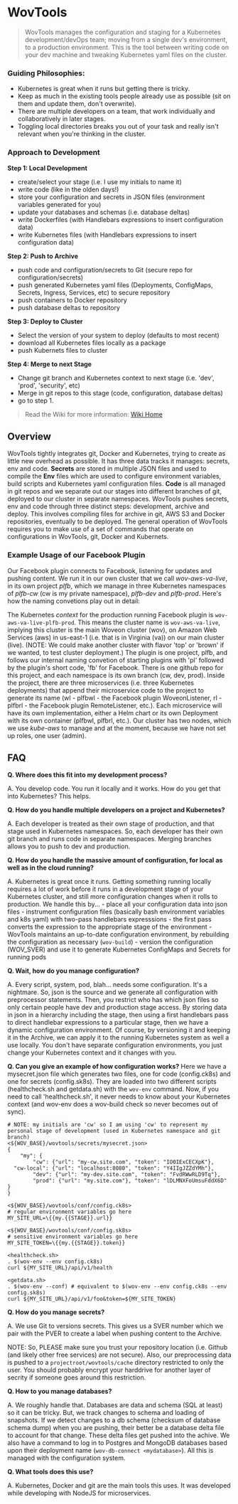 # WovTools

> WovTools manages the configuration and staging for a Kubernetes development/devOps team; moving from a single dev's environment, to a production environment. This is the tool between writing code on your dev machine and tweaking Kubernetes yaml files on the cluster.

### Guiding Philosophies: 

- Kubernetes is great when it runs but getting there is tricky.
- Keep as much in the existing tools people already use as possible (sit on them and update them, don't overwrite).
- There are multiple developers on a team, that work individually and collaboratively in later stages.
- Toggling local directories breaks you out of your task and really isn't relevant when you're thinking in the cluster.

### Approach to Development

**Step 1: Local Development**
- create/select your stage (i.e. I use my initials to name it)
- write code (like in the olden days!)
- store your configuration and secrets in JSON files (environment variables generated for you)
- update your databases and schemas (i.e. database deltas)
- write Dockerfiles (with Handlebars expressions to insert configuration data)
- write Kubernetes files (with Handlebars expressions to insert configuration data)

**Step 2: Push to Archive**
- push code and configuration/secrets to Git (secure repo for configuration/secrets)
- push generated Kubernetes yaml files (Deployments, ConfigMaps, Secrets, Ingress, Services, etc) to secure repository
- push containers to Docker repository
- push database deltas to repository

**Step 3: Deploy to Cluster**
- Select the version of your system to deploy (defaults to most recent)
- download all Kubernetes files locally as a package
- push Kubernets files to cluster

**Step 4: Merge to next Stage**
- Change git branch and Kubernetes context to next stage (i.e. 'dev', 'prod', 'security', etc)
- Merge in git repos to this stage (code, configuration, database deltas)
- go to step 1.

> Read the Wiki for more information: [Wiki Home](https://github.com/woveon/wovtools/wiki)

## Overview

WovTools tightly integrates git, Docker and Kubernetes, trying to create as little new overhead as possible. It has three data tracks it manages: secrets, env and code. **Secrets** are stored in multiple JSON files and used to compile the **Env** files which are used to configure environment variables, build scripts and Kubernetes yaml configuration files. **Code** is all managed in git repos and we separate out our stages into different branches of git, deployed to our cluster in separate namespaces. WovTools pushes secrets, env and code through three distinct steps: development, archive and deploy. This involves compiling files for archive in git, AWS S3 and Docker repositories, eventually to be deployed. The general operation of WovTools requires you to make use of a set of commands that operate on configurations in WovTools, git, Docker and Kubernets.

### Example Usage of our Facebook Plugin

Our Facebook plugin connects to Facebook, listening for updates and pushing content. We run it in our own cluster that we call *wov-aws-va-live*, in its own project *plfb*, which we manage in three Kubernetes namespaces of *plfb-cw* (cw is my private namespace), *plfb-dev* and *plfb-prod*. Here's how the naming convetions play out in detail:

The Kubernetes *context* for the production running Facebook plugin is `wov-aws-va-live-plfb-prod`. This means the cluster name is `wov-aws-va-live`, implying this cluster is the main Woveon cluster (wov), on Amazon Web Services (aws) in us-east-1 (i.e. that is in Virginia (va)) on our main cluster (live). (NOTE: We could make another cluster with flavor 'top' or 'brown' if we wanted, to test cluster deployment.) The plugin is one project, plfb, and follows our internal naming convetion of starting plugins with 'pl' followed by the plugin's short code, 'fb' for Facebook. There is one github repo for this project, and each namespace is its own branch (cw, dev, prod). Inside the project, there are three microservices (i.e. three Kubernetes deployments) that append their microservice code to the project to generate its name (wl - plfbwl - the Facebook plugin WoveonListener, rl - plfbrl - the Facebook plugin RemoteListener, etc.). Each microservice will have its own implementation, either a Helm chart or its own Deployment with its own container (plfbwl, plfbrl, etc.). Our cluster has two nodes, which we use _kube-aws_ to manage and at the moment, because we have not set up roles, one user (admin).

## FAQ

**Q. Where does this fit into my development process?**

A. You develop code. You run it locally and it works. How do you get that into Kubernetes? This helps.

**Q. How do you handle multiple developers on a project and Kubernetes?**

A. Each developer is treated as their own stage of production, and that stage used in Kubernetes namespaces. So, each developer has their own git branch and runs code in separate namespaces. Merging branches allows you to push to dev and production.

**Q. How do you handle the massive amount of configuration, for local as well as in the cloud running?**

A. Kubernetes is great once it runs. Getting something running locally requires a lot of work before it runs in a development stage of your Kubernetes cluster, and still more configuration changes when it rolls to production. We handle this by...
    - place all your configuration data into json files
    - instrument configuration files (basically bash environment variables and k8s yaml) with two-pass handlebars expresssions 
      - the first pass converts the expression to the appropriate stage of the environment
    - WovTools maintains an up-to-date configuration environment, by rebuilding the configuration as necessary (`wov-build`)
    - version the configuration (WOV_SVER) and use it to generate Kubernetes ConfigMaps and Secrets for running pods

**Q. Wait, how do you manage configuration?**

A. Every script, system, pod, blah... needs some configuration. It's a nightmare. So, json is the source and we generate all configuration with preprocessor statements. Then, you restrict who has which json files so only certain people have dev and production stage access. By storing data in json in a hierarchy including the stage, then using a first handlebars pass to direct handlebar expressions to a particular stage, then we have a dynamic configuration environment. Of course, by versioning it and keeping it in the Archive, we can apply it to the running Kubernetes system as well a use locally. You don't have separate configuration environments, you just change your Kubernetes context and it changes with you. 

**Q. Can you give an example of how configuration works?**
Here we have a mysecret.json file which generates two files, one for code (config.ck8s) and one for secrets (config.sk8s). They are loaded into two different scripts (healthcheck.sh and getdata.sh) with the `wov-env` command. Now, if you need to call 'healthcheck.sh', it never needs to know about your Kubernetes context (and wov-env does a wov-build check so never becomes out of sync). 
```
# NOTE: my initials are 'cw' so I am using 'cw' to represent my personal stage of development (used in Kubernetes namespace and git branch)
<${WOV_BASE}/wovtools/secrets/mysecret.json>
{
	"my": {
		"cw": {"url": "my-cw.site.com", "token": "IO0IExCECXpK"},
  "cw-local": {"url": "localhost:8080", "token": "Y4IIgJZZdYMh"},
		"dev": {"url": "my-dev.site.com", "token": "FvdRWwRLD9Tq"},
		"prod": {"url": "my.site.com"}, "token": "lDLMNXFoUmsuFddX6D" }
}

<${WOV_BASE}/wovtools/conf/config.ck8s>
# regular environment variables go here
MY_SITE_URL=\{{my.{{STAGE}}.url}}

<${WOV_BASE}/wovtools/conf/config.sk8s>
# sensitive environment variables go here
MY_SITE_TOKEN=\{{my.{{STAGE}}.token}}

<healthcheck.sh>
. $(wov-env --env config.ck8s)
curl ${MY_SITE_URL}/api/v1/health

<getdata.sh>
. $(wov-env --conf) # equivalent to $(wov-env --env config.ck8s --env config.sk8s)
curl ${MY_SITE_URL}/api/v1/foo&token=${MY_SITE_TOKEN}
```

**Q. How do you manage secrets?**

A. We use Git to versions secrets. This gives us a SVER number which we pair with the PVER to create a label when pushing content to the Archive.

NOTE: So, PLEASE make sure you trust your repository location (i.e. Github (and likely other free services) are not secure). Also, our preprocessing data is pushed to a `projectroot/wovtools/cache` directory restricted to only the user. You should probably encrypt your harddrive for another layer of secrity if someone goes around this restriction.

**Q. How to you manage databases?**

A. We roughly handle that. Databases are data and schema (SQL at least) so it can be tricky. But, we track changes to schema and loading of snapshots. If we detect changes to a db schema (checksum of database schema dump) when you are pushing, their better be a database delta file to account for that change. These delta files get pushed into the achive. We also have a command to log in to Postgres and MongoDB databases based upon their deployment name (`wov-db-connect <mydatabase>`). All this is managed with the configuration system.  

**Q. What tools does this use?**

A. Kubernetes, Docker and git are the main tools this uses. It was developed while developing with NodeJS for microservices.



